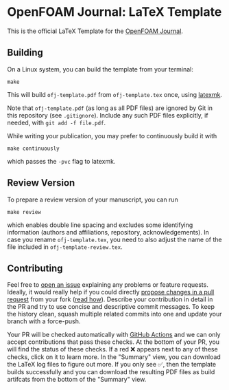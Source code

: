 # OpenFOAM Journal: LaTeX Template

This is the official LaTeX Template for the [OpenFOAM Journal](https://journal.openfoam.com/).

## Building

On a Linux system, you can build the template from your terminal:

```shell
make
```

This will build `ofj-template.pdf` from `ofj-template.tex` once, using [latexmk](https://www.ctan.org/pkg/latexmk/).

Note that `ofj-template.pdf` (as long as all PDF files) are ignored by Git in this repository (see `.gitignore`). Include any such PDF files explicitly, if needed, with `git add -f file.pdf`.

While writing your publication, you may prefer to continuously build it with

```shell
make continuously
```

which passes the `-pvc` flag to latexmk.

## Review Version

To prepare a review version of your manuscript, you can run

```shell
make review
```

which enables double line spacing and excludes some identifying information (authors and affiliations, repository, acknowledgements). In case you rename `ofj-template.tex`, you need to also adjust the name of the file included in `ofj-template-review.tex`.

## Contributing

Feel free to [open an issue](https://github.com/OpenFOAM-Journal/paperLatexTemplate/issues) explaining any problems or feature requests. Ideally, it would really help if you could directly [propose changes in a pull request](https://github.com/OpenFOAM-Journal/paperLatexTemplate/pulls) from your fork ([read how](https://docs.github.com/en/pull-requests/collaborating-with-pull-requests/proposing-changes-to-your-work-with-pull-requests/creating-a-pull-request-from-a-fork)). Describe your contribution in detail in the PR and try to use concise and descriptive commit messages. To keep the history clean, squash multiple related commits into one and update your branch with a force-push.

Your PR will be checked automatically with [GitHub Actions](https://docs.github.com/en/actions) and we can only accept contributions that pass these checks. At the bottom of your PR, you will find the status of these checks. If a red ❌ appears next to any of these checks, click on it to learn more. In the "Summary" view, you can download the LaTeX log files to figure out more. If you only see ✅, then the template builds successfully and you can download the resulting PDF files as build artifcats from the bottom of the "Summary" view.
